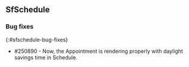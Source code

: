 ## SfSchedule

### Bug fixes
{:#sfschedule-bug-fixes}

* \#250890 - Now, the Appointment is rendering properly with daylight savings time in Schedule.